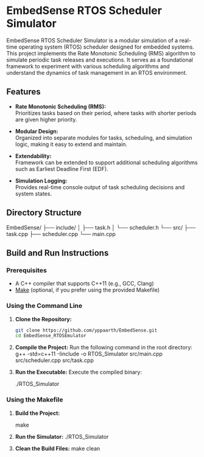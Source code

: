 # EmbedSense RTOS Scheduler Simulator

EmbedSense RTOS Scheduler Simulator is a modular simulation of a real-time operating system (RTOS) scheduler designed for embedded systems. This project implements the Rate Monotonic Scheduling (RMS) algorithm to simulate periodic task releases and executions. It serves as a foundational framework to experiment with various scheduling algorithms and understand the dynamics of task management in an RTOS environment.

## Features

- **Rate Monotonic Scheduling (RMS):**  
  Prioritizes tasks based on their period, where tasks with shorter periods are given higher priority.
  
- **Modular Design:**  
  Organized into separate modules for tasks, scheduling, and simulation logic, making it easy to extend and maintain.
  
- **Extendability:**  
  Framework can be extended to support additional scheduling algorithms such as Earliest Deadline First (EDF).

- **Simulation Logging:**  
  Provides real-time console output of task scheduling decisions and system states.

## Directory Structure

EmbedSense/ ├── include/ │ ├── task.h │ └── scheduler.h └── src/ ├── task.cpp ├── scheduler.cpp └── main.cpp


## Build and Run Instructions

### Prerequisites

- A C++ compiler that supports C++11 (e.g., GCC, Clang)
- [Make](https://www.gnu.org/software/make/) (optional, if you prefer using the provided Makefile)

### Using the Command Line

1. **Clone the Repository:**

   ```bash
   git clone https://github.com/yppaarth/EmbedSense.git
   cd EmbedSense_RTOSEmulator

2. **Compile the Project:**
  Run the following command in the root directory:
  g++ -std=c++11 -Iinclude -o RTOS_Simulator src/main.cpp src/scheduler.cpp src/task.cpp

3. **Run the Executable:**
   Execute the compiled binary:

   ./RTOS_Simulator

### Using the Makefile
1. **Build the Project:**

   make


2. **Run the Simulator:**
  ./RTOS_Simulator


3. **Clean the Build Files:**
   make clean
